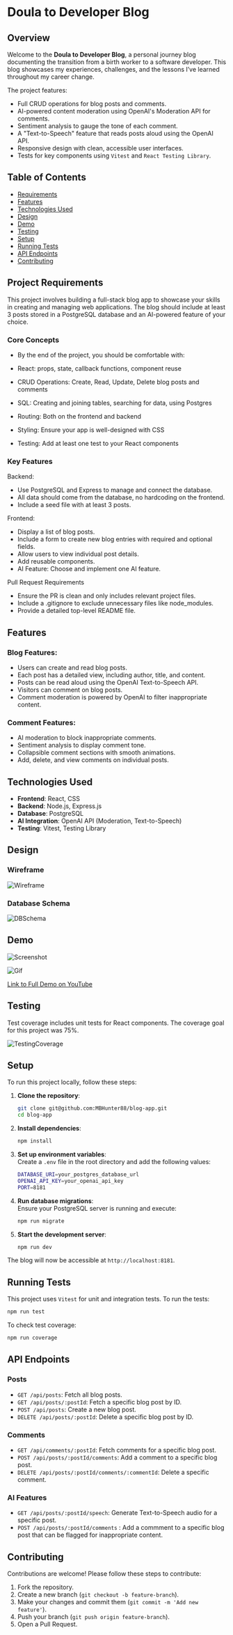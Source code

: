 
# Doula to Developer Blog

## Overview

Welcome to the **Doula to Developer Blog**, a personal journey blog documenting the transition from a birth worker to a software developer. This blog showcases my experiences, challenges, and the lessons I’ve learned throughout my career change.

The project features:
- Full CRUD operations for blog posts and comments.
- AI-powered content moderation using OpenAI's Moderation API for comments.
- Sentiment analysis to gauge the tone of each comment.
- A "Text-to-Speech" feature that reads posts aloud using the OpenAI API.
- Responsive design with clean, accessible user interfaces.
- Tests for key components using `Vitest` and `React Testing Library`.

## Table of Contents
- [Requirements](#requirements)
- [Features](#features)
- [Technologies Used](#technologies-used)
- [Design](#design)
- [Demo](#Demo)
- [Testing](#testing)
- [Setup](#setup)
- [Running Tests](#running-tests)
- [API Endpoints](#api-endpoints)
- [Contributing](#contributing)

## Project Requirements

This project involves building a full-stack blog app to showcase your skills in creating and managing web applications. The blog should include at least 3 posts stored in a PostgreSQL database and an AI-powered feature of your choice.

### Core Concepts
- By the end of the project, you should be comfortable with:

- React: props, state, callback functions, component reuse

- CRUD Operations: Create, Read, Update, Delete blog posts and comments

- SQL: Creating and joining tables, searching for data, using Postgres

- Routing: Both on the frontend and backend

- Styling: Ensure your app is well-designed with CSS

- Testing: Add at least one test to your React components

### Key Features

Backend:

- Use PostgreSQL and Express to manage and connect the database.
- All data should come from the database, no hardcoding on the frontend.
- Include a seed file with at least 3 posts.

Frontend:
- Display a list of blog posts.
- Include a form to create new blog entries with required and optional fields.
- Allow users to view individual post details.
- Add reusable components.
- AI Feature: Choose and implement one AI feature.

Pull Request Requirements
- Ensure the PR is clean and only includes relevant project files.
- Include a .gitignore to exclude unnecessary files like node_modules.
- Provide a detailed top-level README file.

## Features

### Blog Features:
- Users can create and read blog posts.
- Each post has a detailed view, including author, title, and content.
- Posts can be read aloud using the OpenAI Text-to-Speech API.
- Visitors can comment on blog posts.
- Comment moderation is powered by OpenAI to filter inappropriate content.

### Comment Features:
- AI moderation to block inappropriate comments.
- Sentiment analysis to display comment tone.
- Collapsible comment sections with smooth animations.
- Add, delete, and view comments on individual posts.


## Technologies Used

- **Frontend**: React, CSS
- **Backend**: Node.js, Express.js
- **Database**: PostgreSQL
- **AI Integration**: OpenAI API (Moderation, Text-to-Speech)
- **Testing**: Vitest, Testing Library

## Design

### Wireframe
![Wireframe](blogwireframe.png)
### Database Schema
![DBSchema](blog_db.png)

## Demo

![Screenshot](Screenshot.png)

![Gif](https://i.giphy.com/media/v1.Y2lkPTc5MGI3NjExb3g3dm9sZTY1aWRsNGFjeGw0NjZzbGt3dm1kNjN0Mm5wZm5rcGhzdyZlcD12MV9pbnRlcm5hbF9naWZfYnlfaWQmY3Q9Zw/UBKvYpWg0YdlD1Q27W/giphy.gif)

[Link to Full Demo on YouTube](https://www.youtube.com/watch?v=ielfp3nv5xc)


## Testing

Test coverage includes unit tests for React components. The coverage goal for this project was 75%. 

![TestingCoverage](Testing_Coverage.png)

## Setup

To run this project locally, follow these steps:

1. **Clone the repository**:
    ```bash
    git clone git@github.com:MBHunter88/blog-app.git
    cd blog-app
    ```

2. **Install dependencies**:
    ```bash
    npm install
    ```

3. **Set up environment variables**:  
   Create a `.env` file in the root directory and add the following values:
    ```bash
    DATABASE_URI=your_postgres_database_url
    OPENAI_API_KEY=your_openai_api_key
    PORT=8181
    ```

4. **Run database migrations**:  
   Ensure your PostgreSQL server is running and execute:
    ```bash
    npm run migrate
    ```

5. **Start the development server**:
    ```bash
    npm run dev
    ```

The blog will now be accessible at `http://localhost:8181`.

## Running Tests

This project uses `Vitest` for unit and integration tests. To run the tests:

```bash
npm run test
```

To check test coverage:

```bash
npm run coverage
```

## API Endpoints

### Posts
- `GET /api/posts`: Fetch all blog posts.
- `GET /api/posts/:postId`: Fetch a specific blog post by ID.
- `POST /api/posts`: Create a new blog post.
- `DELETE /api/posts/:postId`: Delete a specific blog post by ID.

### Comments
- `GET /api/comments/:postId`: Fetch comments for a specific blog post.
- `POST /api/posts/:postId/comments`: Add a comment to a specific blog post.
- `DELETE /api/posts/:postId/comments/:commentId`: Delete a specific comment.

### AI Features
- `GET /api/posts/:postId/speech`: Generate Text-to-Speech audio for a specific post.
- `POST /api/posts/:postId/comments` : Add a commment to a specific blog post that can be flagged for inappropriate content. 

## Contributing

Contributions are welcome! Please follow these steps to contribute:

1. Fork the repository.
2. Create a new branch (`git checkout -b feature-branch`).
3. Make your changes and commit them (`git commit -m 'Add new feature'`).
4. Push your branch (`git push origin feature-branch`).
5. Open a Pull Request.
